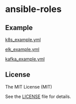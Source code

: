 # ansible-roles

## Example

[k8s_example.yml](k8s_example.yml)

[elk_example.yml](elk_example.yml)

[kafka_example.yml](kafka_example.yml)

## License

The MIT License (MIT)

See the [LICENSE](LICENSE) file for details.
